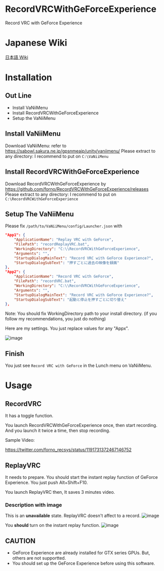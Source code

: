 # RecordVRCWithGeForceExperience
Record VRC with GeForce Experience

# Japanese Wiki
[日本語 Wiki](https://github.com/forno/RecordVRCWithGeForceExperience/wiki/%E3%82%A4%E3%83%B3%E3%82%B9%E3%83%88%E3%83%BC%E3%83%AB)

# Installation
## Out Line

- Install VaNiiMenu
- Install RecordVRCWithGeForceExperience
- Setup the VaNiiMenu

## Install VaNiiMenu
Download VaNiiMenu: refer to https://sabowl.sakura.ne.jp/gpsnmeajp/unity/vaniimenu/
Please extract to any directory: I recommend to put on `C:\VaNiiMenu`

## Install RecordVRCWithGeForceExperience
Download RecordVRCWithGeForceExperience by https://github.com/forno/RecordVRCWithGeForceExperience/releases
Please extract to any directory: I recommend to put on `C:\RecordVRCWithGeForceExperience`

## Setup The VaNiiMenu
Please fix `/path/to/VaNiiMenu/config/Launcher.json` with

```json
"App1": {
	"ApplicationName": "Replay VRC with GeForce",
	"FilePath": "recordReplayVRC.bat",
	"WorkingDirectory": "C:\\RecordVRCWithGeForceExperience",
	"Arguments": "",
	"StartupDialogMainText": "Record VRC with GeForce Experience?",
	"StartupDialogSubText": "押すごとに過去の映像を録画"
},
"App2": {
	"ApplicationName": "Record VRC with GeForce",
	"FilePath": "recordVRC.bat",
	"WorkingDirectory": "C:\\RecordVRCWithGeForceExperience",
	"Arguments": "",
	"StartupDialogMainText": "Record VRC with GeForce Experience?",
	"StartupDialogSubText": "起動と停止を押すごとに切り替え"
},
```

Note: You should fix WorkingDirectory path to your install directory. (if you follow my recommendations, you just do nothing)

Here are my settings. You just replace values for any "Appx".

![image](https://user-images.githubusercontent.com/11057257/68523301-66eb5600-02fa-11ea-8fec-ca20ec678bc4.png)

## Finish
You just see `Record VRC with GeForce` in the Lunch menu on VaNiiMenu.

# Usage
## RecordVRC
It has a toggle function.

You launch RecordVRCWithGeForceExperience once, then start recording.
And you launch it twice a time, then stop recording.

Sample Video:

https://twitter.com/forno_recsys/status/1191731372467146752

## ReplayVRC
It needs to prepare.
You should start the instant replay function of GeForce Experience.
You just push Alt+Shift+F10.

You launch ReplayVRC then, It saves 3 minutes video.

### Description with image
This is an **unavailable** state. ReplayVRC doesn't affect to a record.
![image](https://user-images.githubusercontent.com/11057257/69497662-f57aec80-0f22-11ea-9ca0-14dedebf7b30.png)

You **should** turn on the instant replay function.
![image](https://user-images.githubusercontent.com/11057257/69497638-cfede300-0f22-11ea-91a9-83035789c53d.png)

## CAUTION
- GeForce Experience are already installed for GTX series GPUs. But, others are not supportted.
- You should set up the GeForce Experience before using this software.
